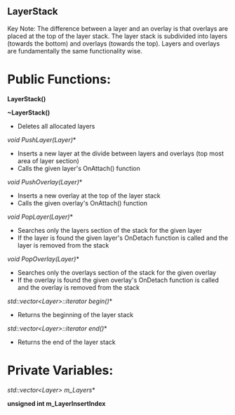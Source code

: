 ## LayerStack
Key Note: The difference between a layer and an overlay is that overlays are placed at the top of the layer stack.
The layer stack is subdivided into layers (towards the bottom) and overlays (towards the top).
Layers and overlays are fundamentally the same functionality wise.

# Public Functions:
**LayerStack()**

**~LayerStack()**
- Deletes all allocated layers

**void PushLayer(Layer*)**
- Inserts a new layer at the divide between layers and overlays (top most area of layer section)
- Calls the given layer's OnAttach() function

**void PushOverlay(Layer*)**
- Inserts a new overlay at the top of the layer stack
- Calls the given overlay's OnAttach() function

**void PopLayer(Layer*)**
- Searches only the layers section of the stack for the given layer
- If the layer is found the given layer's OnDetach function is called and the layer is removed from the stack

**void PopOverlay(Layer*)**
- Searches only the overlays section of the stack for the given overlay
- If the overlay is found the given overlay's OnDetach function is called and the overlay is removed from the stack

**std::vector<Layer*>::iterator begin()**
- Returns the beginning of the layer stack

**std::vector<Layer*>::iterator end()**
- Returns the end of the layer stack

# Private Variables:
**std::vector<Layer*> m_Layers**

**unsigned int m_LayerInsertIndex**